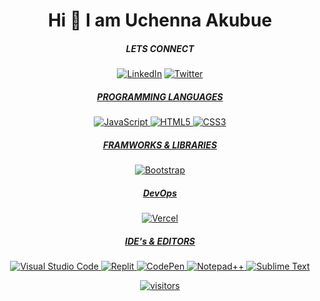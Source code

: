 <div align="center">


# Hi 👋 I am Uchenna Akubue


##### LETS CONNECT
  <a href="https://www.linkedin.com/in/uche-akubue-490921120/">![LinkedIn](https://img.shields.io/badge/linkedin-%230077B5.svg?style=for-the-badge&logo=linkedin&logoColor=white)</a>
<a href="https://twitter.com/holmesakubue/">![Twitter](https://img.shields.io/badge/Twitter-%231DA1F2.svg?style=for-the-badge&logo=Twitter&logoColor=white)


##### PROGRAMMING LANGUAGES
![JavaScript](https://img.shields.io/badge/javascript-%23323330.svg?style=for-the-badge&logo=javascript&logoColor=%23F7DF1E)
![HTML5](https://img.shields.io/badge/html5-%23E34F26.svg?style=for-the-badge&logo=html5&logoColor=white)
![CSS3](https://img.shields.io/badge/css3-%231572B6.svg?style=for-the-badge&logo=css3&logoColor=white)


##### FRAMWORKS & LIBRARIES
![Bootstrap](https://img.shields.io/badge/bootstrap-%23563D7C.svg?style=for-the-badge&logo=bootstrap&logoColor=white)



##### DevOps
![Vercel](https://img.shields.io/badge/vercel-%23000000.svg?style=for-the-badge&logo=vercel&logoColor=white)

##### IDE's & EDITORS
![Visual Studio Code](https://img.shields.io/badge/Visual%20Studio%20Code-0078d7.svg?style=for-the-badge&logo=visual-studio-code&logoColor=white)
![Replit](https://img.shields.io/badge/Replit-DD1200?style=for-the-badge&logo=Replit&logoColor=white)
![CodePen](https://img.shields.io/badge/CodePen-white?style=for-the-badge&logo=codepen&logoColor=black)
![Notepad++](https://img.shields.io/badge/NetBeansIDE-1B6AC6.svg?style=for-the-badge&logo=apache-netbeans-ide&logoColor=white)
![Sublime Text](https://img.shields.io/badge/sublime_text-%23575757.svg?style=for-the-badge&logo=sublime-text&logoColor=important)



![visitors](https://visitor-badge.glitch.me/badge?page_id=page.id)

</div>

